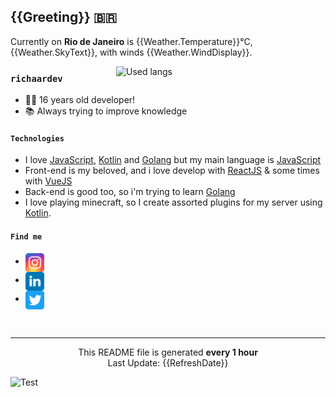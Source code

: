 <h2>{{Greeting}} 🇧🇷</h2>
Currently on <strong>Rio de Janeiro</strong> is {{Weather.Temperature}}°C, {{Weather.SkyText}}, with winds {{Weather.WindDisplay}}.

<img align="right" alt="Used langs" width="335" 
     src="https://github-readme-stats.vercel.app/api/top-langs/?username=richaardev&layout=compact&show_icons=true&theme=tokyonight&hide_border=true">

<h3><code>richaardev</code></h3>

-   👨‍💻 16 years old developer!
-   📚 Always trying to improve knowledge

<div>
    <h4><code>Technologies</code></h4>
    <ul>
        <li>
            I love <a href="javascript.com">JavaScript</a>, <a href="kotlinlang.org">Kotlin</a> and <a href="go.dev">Golang</a>
            but my main language is <a href="javascript.com">JavaScript</a>
        </li>
        <li>
            Front-end is my beloved, and i love develop with <a href="https://reactjs.org/">ReactJS</a> & some times with <a href="https://vuejs.org">VueJS</a>
        </li>
        <li>
            Back-end is good too, so i'm trying to learn <a href="go.dev">Golang</a>
        </li>
        <li>
            I love playing minecraft, so I create assorted plugins for my server using <a href="kotlinlang.org">Kotlin</a>.
        </li>
    </ul>
</div>
<div>
    <h4><code>Find me</code></h4>
    <ul>
        <li>
            <img alt="Instagram" align="center" href="https://instagram.com/richaardev" width="30"
                 src="https://raw.githubusercontent.com/edent/SuperTinyIcons/master/images/svg/instagram.svg">
        </li>
        <li>
            <img alt="Linkedin" align="center" href="https://instagram.com/richaardev" width="30"
                 src="https://github.com/edent/SuperTinyIcons/raw/master/images/svg/linkedin.svg">
        </li>
               <li>
            <img alt="Twitter" align="center" href="https://twitter.com/richaardev" width="30"
                 src="https://raw.githubusercontent.com/edent/SuperTinyIcons/master/images/svg/twitter.svg">
        </li>
    </ul>
</div>
<br>
<hr>
<div align="center">
    This README file is generated <strong>every 1 hour</strong>
    <br>
    Last Update: {{RefreshDate}}
</div>

![Test](https://cdn.discordapp.com/attachments/965376991450767400/965418648464408586/layered-waves-haikei_1.svg)

<!-- Organization is important!! -->

